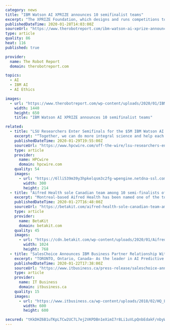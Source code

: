 ```yaml
---
category: news
title: "IBM Watson AI XPRIZE announces 10 semifinalist teams"
excerpt: "The XPRIZE Foundation, which designs and runs competitions to “solve humanity’s grand challenges,” has announced the 10 semifinalist teams advancing in the IBM Watson AI XPRIZE. The four-competition is intended to demonstrate how people can collaborate with artificial intelligence to tackle pressing global problems. Sponsored by IBM ..."
publishedDateTime: 2020-01-28T14:03:00Z
sourceUrl: "https://www.therobotreport.com/ibm-watson-ai-xprize-announces-10-semifinalist-teams/"
type: article
quality: 86
heat: 116
published: true

provider:
  name: The Robot Report
  domain: therobotreport.com

topics:
  - AI
  - IBM AI
  - AI Ethics

images:
  - url: "https://www.therobotreport.com/wp-content/uploads/2020/01/IBM-AI-XPRIZE-logo.jpg"
    width: 1440
    height: 650
    title: "IBM Watson AI XPRIZE announces 10 semifinalist teams"

related:
  - title: "LSU Researchers Enter Semifinals for the $5M IBM Watson AI XPRIZE"
    excerpt: "“Together, we can do more integral science and help each other move this whole project forward.” The IBM Watson AI XPRIZE is a global competition encouraging teams of researchers to develop powerful applications based on artificial intelligence and demonstrate how humans can collaborate with AIs to tackle some of the world’s greatest ..."
    publishedDateTime: 2020-01-29T19:55:00Z
    sourceUrl: "https://www.hpcwire.com/off-the-wire/lsu-researchers-enter-semifinals-for-the-5m-ibm-watson-ai-xprize/"
    type: article
    provider:
      name: HPCwire
      domain: hpcwire.com
    quality: 54
    images:
      - url: "https://6lli539m39y3hpkelqsm3c2fg-wpengine.netdna-ssl.com/wp-content/uploads/2020/01/xprize_lsu_sitevisit-300x214.jpg"
        width: 300
        height: 214
  - title: "Aifred Health sole Canadian team among 10 semi-finalists of global IBM Watson competition"
    excerpt: "Montreal-based Aifred Health has been named one of the top 10 semi-finalists of the global IBM Watson AI XPrize. The startup is the final Canadian team remaining in the multi-year competition. “We have the chance to show the world what we can do.” “Being in this competition up until this level, and being a team that started with the ..."
    publishedDateTime: 2020-01-27T16:48:00Z
    sourceUrl: "https://betakit.com/aifred-health-sole-canadian-team-among-10-semi-finalists-of-global-ibm-watson-competition/"
    type: article
    provider:
      name: BetaKit
      domain: betakit.com
    quality: 45
    images:
      - url: "https://cdn.betakit.com/wp-content/uploads/2020/01/Aifred-1024x768.jpeg"
        width: 1024
        height: 768
  - title: "SalesChoice Announces IBM Business Partner Relationship With IBM Watson Analytics for Relationship Analytic Integration"
    excerpt: "TORONTO, Ontario, Canada– As the leader in AI Predictive Sales and Marketing Cloud Solutions, SalesChoice Inc. is pleased to announce SalesChoice is an official IBM Business Partner and has integrated IBM Watson Analytics into SalesChoice’s AI Insight Application and SalesForce App Exchange Offerings to enable Relationship Analytics to ..."
    publishedDateTime: 2020-01-22T17:38:00Z
    sourceUrl: "https://www.itbusiness.ca/press-release/saleschoice-announces-ibm-business-partner-relationship-with-ibm-watson-analytics-for-relationship-analytic-integration"
    type: article
    provider:
      name: IT Business
      domain: itbusiness.ca
    quality: 15
    images:
      - url: "https://www.itbusiness.ca/wp-content/uploads/2018/02/HQ_LogoVer002.jpg.png"
        width: 600
        height: 600

secured: "tKkDHZ6B1uTKpLTCw2UC7L7ej2VKPDBn1eXimI7r8Li1uVLpQnbEdakF/nbyWTKWO4XqBXrVZkJetkALePsUbI4jxOUq8ZApex1EBfBXrGkX5b96C9Rpos+xBGc+tSRSSAUGajQLNLWTPBT+Nch5CbZULIViXUWEWf+UimTeC8U6fXtowPSJEkG72iE2a4Fn+9AR3gJp2Vb6f3TMv9hfAAZi7lZscEHUkeQE7y9AexnJdsrrhEJdEc9MXyV7yEIElnrpdWtX/4kFVxSYSrGIyS3a+HZ1PMX3PTgi0zLQKg69Tqcd4nViDvg+m7/4if7Sv9pj6jxPw3XZaAb/rcIar9pGDUS+wO5pCmePlAP+Zc3YtPS3kIOMbHy1QeJR/l2Cg0j61GYRYE2d7LEj/d05j93OwCPON//tAmVKcgh5utV+uTRhNELaB82BCkKAtq66FTQ6iwnF6p5AATf8dLLJLQd74fqwV5akoOMVgnNBYvk=;qsG+FpgOHdaPS0lYp/JXuw=="
---
```


